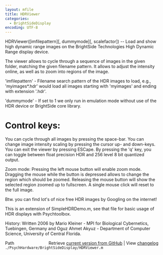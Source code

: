 ```yaml
---
layout: mfile
title: HDRViewer
categories:
  - BrightSideDisplay
encoding: UTF-8
---
```


HDRViewer([imfilepattern][, dummymode][, scalefactor]) -- Load and show high
dynamic range images on the BrightSide Technologies High Dynamic Range
display device.

The viewer allows to cycle through a sequence of images in the given
folder, matching the given filename pattern. It allows to adjust the
intensity online, as well as to zoom into regions of the image.

'imfilepattern' - Filename search pattern of the HDR images to load,
e.g., 'myimages\*.hdr' would load all images starting with 'myimages' and
ending with extension '.hdr'.

'dummymode' - If set to 1 we only run in emulation mode without use of
the HDR device or BrightSide core library.

# Control keys:

You can cycle through all images by pressing the space-bar. You can change
image intensity scaling by pressing the cursor up- and down-keys. You can
exit the viewer by pressing ESCape. By pressing the 'q' key, you can
toggle between float precision HDR and 256 level 8 bit quantized output.

Zoom mode:
Pressing the left mouse button will enable zoom mode. Dragging the mouse
while the button is depressed allows to change the region which should be
zoomed. Releasing the mouse button will show the selected region zoomed
up to fullscreen. A single mouse click will reset to the full image.

Btw. you can find lot's of nice free HDR images by Googling on the
internet!

This is an extension of SimpleHDRDemo.m, see that file for basic usage of
HDR displays with Psychtoolbox.

History:
Written 2006 by Mario Kleiner - MPI for Biological Cybernetics, Tuebingen, Germany
and Oguz Ahmet Akyuz - Department of Computer Science, University of Central Florida.


<div class="code_header" style="text-align:right;">
  <span style="float:left;">Path&nbsp;&nbsp;</span> <span class="counter">Retrieve <a href=
  "https://raw.github.com/Psychtoolbox-3/Psychtoolbox-3/beta/./PsychHardware/BrightSideDisplay/HDRViewer.m">current version from GitHub</a> | View <a href=
  "https://github.com/Psychtoolbox-3/Psychtoolbox-3/commits/beta/./PsychHardware/BrightSideDisplay/HDRViewer.m">changelog</a></span>
</div>
<div class="code">
  <code>./PsychHardware/BrightSideDisplay/HDRViewer.m</code>
</div>
